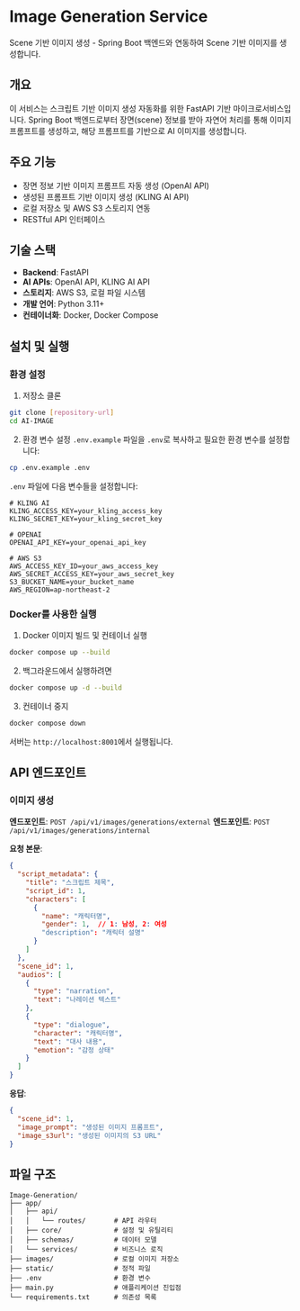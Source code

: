 # Image Generation Service

Scene 기반 이미지 생성 - Spring Boot 백엔드와 연동하여 Scene 기반 이미지를 생성합니다.

## 개요

이 서비스는 스크립트 기반 이미지 생성 자동화를 위한 FastAPI 기반 마이크로서비스입니다. Spring Boot 백엔드로부터 장면(scene) 정보를 받아 자연어 처리를 통해 이미지 프롬프트를 생성하고, 해당 프롬프트를 기반으로 AI 이미지를 생성합니다.

## 주요 기능

- 장면 정보 기반 이미지 프롬프트 자동 생성 (OpenAI API)
- 생성된 프롬프트 기반 이미지 생성 (KLING AI API)
- 로컬 저장소 및 AWS S3 스토리지 연동
- RESTful API 인터페이스

## 기술 스택

- **Backend**: FastAPI
- **AI APIs**: OpenAI API, KLING AI API
- **스토리지**: AWS S3, 로컬 파일 시스템
- **개발 언어**: Python 3.11+
- **컨테이너화**: Docker, Docker Compose

## 설치 및 실행

### 환경 설정

1. 저장소 클론
```bash
git clone [repository-url]
cd AI-IMAGE
```

2. 환경 변수 설정
`.env.example` 파일을 `.env`로 복사하고 필요한 환경 변수를 설정합니다:
```bash
cp .env.example .env
```

`.env` 파일에 다음 변수들을 설정합니다:
```
# KLING AI
KLING_ACCESS_KEY=your_kling_access_key
KLING_SECRET_KEY=your_kling_secret_key

# OPENAI
OPENAI_API_KEY=your_openai_api_key

# AWS S3
AWS_ACCESS_KEY_ID=your_aws_access_key
AWS_SECRET_ACCESS_KEY=your_aws_secret_key
S3_BUCKET_NAME=your_bucket_name
AWS_REGION=ap-northeast-2
```

### Docker를 사용한 실행

1. Docker 이미지 빌드 및 컨테이너 실행
```bash
docker compose up --build
```

2. 백그라운드에서 실행하려면
```bash
docker compose up -d --build
```

3. 컨테이너 중지
```bash
docker compose down
```

서버는 `http://localhost:8001`에서 실행됩니다.

## API 엔드포인트

### 이미지 생성 

**엔드포인트**: `POST /api/v1/images/generations/external`
**엔드포인트**: `POST /api/v1/images/generations/internal`

**요청 본문**:
```json
{
  "script_metadata": {
    "title": "스크립트 제목",
    "script_id": 1,
    "characters": [
      {
        "name": "캐릭터명",
        "gender": 1,  // 1: 남성, 2: 여성
        "description": "캐릭터 설명"
      }
    ]
  },
  "scene_id": 1,
  "audios": [
    {
      "type": "narration",
      "text": "나레이션 텍스트"
    },
    {
      "type": "dialogue",
      "character": "캐릭터명",
      "text": "대사 내용",
      "emotion": "감정 상태"
    }
  ]
}
```

**응답**:
```json
{
  "scene_id": 1,
  "image_prompt": "생성된 이미지 프롬프트",
  "image_s3url": "생성된 이미지의 S3 URL"
}
```

## 파일 구조

```
Image-Generation/
├── app/
│   ├── api/
│   │   └── routes/       # API 라우터
│   ├── core/             # 설정 및 유틸리티
│   ├── schemas/          # 데이터 모델
│   └── services/         # 비즈니스 로직
├── images/               # 로컬 이미지 저장소
├── static/               # 정적 파일
├── .env                  # 환경 변수
├── main.py               # 애플리케이션 진입점
└── requirements.txt      # 의존성 목록
```
